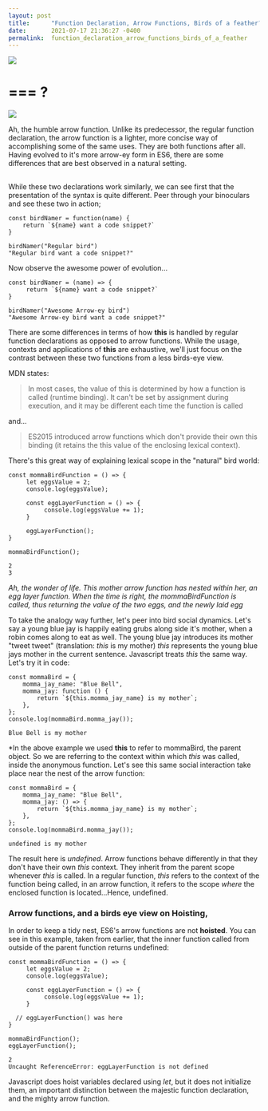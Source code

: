 ```yaml
---
layout: post
title:      "Function Declaration, Arrow Functions, Birds of a feather?"
date:       2021-07-17 21:36:27 -0400
permalink:  function_declaration_arrow_functions_birds_of_a_feather
---
```



![](https://upload.wikimedia.org/wikipedia/en/0/0a/Flappy_Bird_icon.png)
# === ?
![](https://store-images.s-microsoft.com/image/apps.64975.13564424126320075.f39b613e-67f4-4c85-8d4f-ad9a47ecfa42.8390d401-ed7c-4be6-879c-4b27f89a7d44?mode=scale&q=90&h=270&w=270&background=%230078D7)

Ah, the humble arrow function. Unlike its predecessor, the regular function declaration, the arrow function is a lighter, more concise way of accomplishing some of the same uses. They are both functions after all. Having evolved to it's more arrow-ey form in ES6, there are some differences that are best observed in a natural setting.

## 
While these two declarations work similarly, we can see first that the presentation of the syntax is quite different. Peer through your binoculars and see these two in action;
```
const birdNamer = function(name) {
    return `${name} want a code snippet?`
}

birdNamer("Regular bird")
"Regular bird want a code snippet?"
```

Now observe the awesome power of evolution...

```
const birdNamer = (name) => {
     return `${name} want a code snippet?`
}

birdNamer("Awesome Arrow-ey bird")
"Awesome Arrow-ey bird want a code snippet?"
```

There are some differences in terms of how **this** is handled by regular function declarations as opposed to arrow functions. While the usage, contexts and applications of **this** are exhaustive, we'll just focus on the contrast between these two functions from a less birds-eye view.

MDN states:
> In most cases, the value of this is determined by how a function is called (runtime binding). It can't be set by assignment during execution, and it may be different each time the function is called

and...

> ES2015 introduced arrow functions which don't provide their own this binding (it retains the this value of the enclosing lexical context).

There's this great way of explaining lexical scope in the "natural" bird world:

```
const mommaBirdFunction = () => {
     let eggsValue = 2;
     console.log(eggsValue);

     const eggLayerFunction = () => {
          console.log(eggsValue += 1);
     }

     eggLayerFunction();
}

mommaBirdFunction();

2
3
```
*Ah, the wonder of life. This mother arrow function has nested within her, an egg layer function. When the time is right, the mommaBirdFunction is called, thus returning the value of the two eggs, and the newly laid egg*

To take the analogy way further, let's peer into bird social dynamics. Let's say a young blue jay is happily eating grubs along side it's mother, when a robin comes along to eat as well. The young blue jay introduces its mother "tweet tweet" (translation: *this* is my mother) *this* represents the young blue jays mother in the current sentence. Javascript treats *this* the same way. Let's try it in code:

```
const mommaBird = {
    momma_jay_name: "Blue Bell",
    momma_jay: function () {
        return `${this.momma_jay_name} is my mother`;
    },
};
console.log(mommaBird.momma_jay());

Blue Bell is my mother
```
*In the above example we used **this** to refer to mommaBird, the parent object. So we are referring to the context within which *this* was called, inside the anonymous function. Let's see this same social interaction take place near the nest of the arrow function:

```
const mommaBird = {
    momma_jay_name: "Blue Bell",
    momma_jay: () => {
        return `${this.momma_jay_name} is my mother`;
    },
};
console.log(mommaBird.momma_jay());

undefined is my mother
```
The result here is *undefined*. Arrow functions behave differently in that they don't have their own *this* context. They inherit from the parent scope whenever *this* is called. In a regular function, *this* refers to the context of the function being called, in an arrow function, it refers to the scope *where* the enclosed function is located...Hence, undefined. 

### Arrow functions, and a birds eye view on Hoisting, 
In order to keep a tidy nest, ES6's arrow functions are not **hoisted**. You can see in this example, taken from earlier, that the inner function called from outside of the parent function returns undefined:

```
const mommaBirdFunction = () => {
     let eggsValue = 2;
     console.log(eggsValue);

     const eggLayerFunction = () => {
          console.log(eggsValue += 1);
     }

  // eggLayerFunction() was here
}

mommaBirdFunction();
eggLayerFunction();

2
Uncaught ReferenceError: eggLayerFunction is not defined
```
Javascript does hoist variables declared using *let*, but it does not initialize them, an important distinction between the majestic function declaration, and the mighty arrow function.

